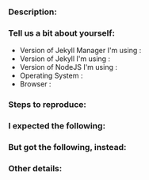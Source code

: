 <!-- Jekyll Manager Issue Ticket -->
<!-- To tackle bugs better, we recommend that you report one issue per ticket -->

### Description:
<!-- Describe in one or two sentences why you're opening this issue: -->


### Tell us a bit about yourself:
* Version of Jekyll Manager I'm using <!-- HINT: use `bundle show` to check -->:
* Version of Jekyll I'm using <!-- HINT: use `bundle show` to check -->:
* Version of NodeJS I'm using <!-- HINT: use `node -v` to check -->:
* Operating System <!-- e.g. OS X, Windows -->:
* Browser <!-- e.g, Safari, Chrome -->:

### Steps to reproduce:
<!-- List the steps someone else can take to reproduce the conditions you're reporting. -->


### I expected the following:
<!-- After you take those steps, what do you expect to happen? -->


### But got the following, instead:
<!-- After you take those steps, what actually happens, instead? -->


### Other details:
<!-- Anything else you think we should know? Do you have a screenshot? An animated GIF? Can you express the problem using emoji? -->
